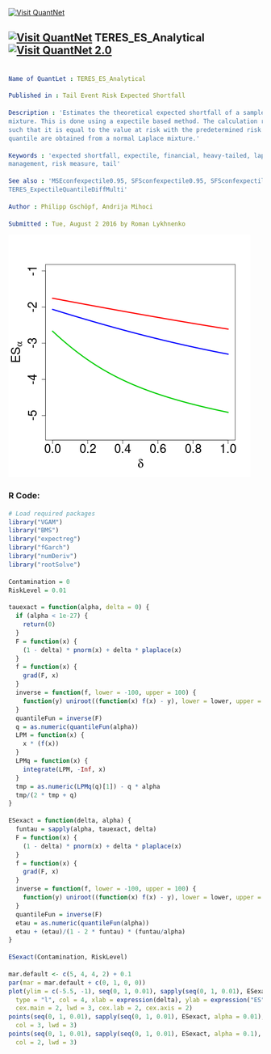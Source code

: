 
[<img src="https://github.com/QuantLet/Styleguide-and-FAQ/blob/master/pictures/banner.png" width="880" alt="Visit QuantNet">](http://quantlet.de/index.php?p=info)

## [<img src="https://github.com/QuantLet/Styleguide-and-Validation-procedure/blob/master/pictures/qloqo.png" alt="Visit QuantNet">](http://quantlet.de/) **TERES_ES_Analytical** [<img src="https://github.com/QuantLet/Styleguide-and-Validation-procedure/blob/master/pictures/QN2.png" width="60" alt="Visit QuantNet 2.0">](http://quantlet.de/d3/ia)

```yaml

Name of QuantLet : TERES_ES_Analytical

Published in : Tail Event Risk Expected Shortfall

Description : 'Estimates the theoretical expected shortfall of a sample for a normal Laplace
mixture. This is done using a expectile based method. The calculation requires a expectile level
such that it is equal to the value at risk with the predetermined risk level. This and the relevant
quantile are obtained from a normal Laplace mixture.'

Keywords : 'expected shortfall, expectile, financial, heavy-tailed, laplace, normal, risk, risk
management, risk measure, tail'

See also : 'MSEconfexpectile0.95, SFSconfexpectile0.95, SFSconfexpectile0.95,
TERES_ExpectileQuantileDiffMulti'

Author : Philipp Gschöpf, Andrija Mihoci

Submitted : Tue, August 2 2016 by Roman Lykhnenko

```

![Picture1](TERES_ES_Analytical.png)


### R Code:
```r
# Load required packages
library("VGAM")
library("BMS")
library("expectreg")
library("fGarch")
library("numDeriv")
library("rootSolve")

Contamination = 0
RiskLevel = 0.01

tauexact = function(alpha, delta = 0) {
  if (alpha < 1e-27) {
    return(0)
  }
  F = function(x) {
    (1 - delta) * pnorm(x) + delta * plaplace(x)
  }
  f = function(x) {
    grad(F, x)
  }
  inverse = function(f, lower = -100, upper = 100) {
    function(y) uniroot((function(x) f(x) - y), lower = lower, upper = upper)[1]
  }
  quantileFun = inverse(F)
  q = as.numeric(quantileFun(alpha))
  LPM = function(x) {
    x * (f(x))
  }
  LPMq = function(x) {
    integrate(LPM, -Inf, x)
  }
  tmp = as.numeric(LPMq(q)[1]) - q * alpha
  tmp/(2 * tmp + q)
}

ESexact = function(delta, alpha) {
  funtau = sapply(alpha, tauexact, delta)
  F = function(x) {
    (1 - delta) * pnorm(x) + delta * plaplace(x)
  }
  f = function(x) {
    grad(F, x)
  }
  inverse = function(f, lower = -100, upper = 100) {
    function(y) uniroot((function(x) f(x) - y), lower = lower, upper = upper)[1]
  }
  quantileFun = inverse(F)
  etau = as.numeric(quantileFun(alpha))
  etau + (etau)/(1 - 2 * funtau) * (funtau/alpha)
}

ESexact(Contamination, RiskLevel)

mar.default <- c(5, 4, 4, 2) + 0.1
par(mar = mar.default + c(0, 1, 0, 0))
plot(ylim = c(-5.5, -1), seq(0, 1, 0.01), sapply(seq(0, 1, 0.01), ESexact, alpha = 0.05), 
  type = "l", col = 4, xlab = expression(delta), ylab = expression("ES"[alpha]), 
  cex.main = 2, lwd = 3, cex.lab = 2, cex.axis = 2)
points(seq(0, 1, 0.01), sapply(seq(0, 1, 0.01), ESexact, alpha = 0.01), type = "l", 
  col = 3, lwd = 3)
points(seq(0, 1, 0.01), sapply(seq(0, 1, 0.01), ESexact, alpha = 0.1), type = "l", 
  col = 2, lwd = 3)

```
